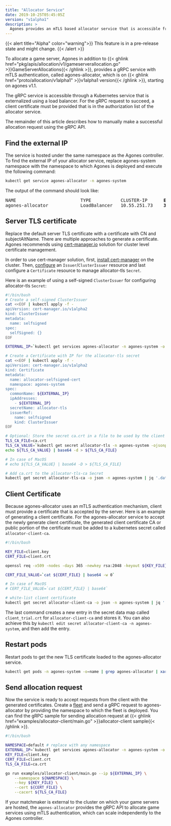 ```yaml
---
title: "Allocator Service"
date: 2019-10-25T05:45:05Z
version: "v1alpha1"
description: >
  Agones provides an mTLS based allocator service that is accessible from outside the cluster using a load balancer. The service is deployed and scales independent to Agones controller.
---
```


{{< alert title="Alpha" color="warning">}}
This feature is in a pre-release state and might change.
{{< /alert >}}

To allocate a game server, Agones in addition to {{< ghlink href="pkg/apis/allocation/v1/gameserverallocation.go" >}}GameServerAllocations{{< /ghlink >}}, provides a gRPC service with mTLS authentication, called agones-allocator, which is on {{< ghlink href="proto/allocation/v1alpha1" >}}v1alpha1 version{{< /ghlink >}}, starting on agones v1.1.

The gRPC service is accessible through a Kubernetes service that is externalized using a load balancer. For the gRPC request to succeed, a client certificate must be provided that is in the authorization list of the allocator service.

The remainder of this article describes how to manually make a successful allocation request using the gRPC API.

## Find the external IP

The service is hosted under the same namespace as the Agones controller. To find the external IP of your allocator service, replace agones-system namespace with the namespace to which Agones is deployed and execute the following command:

```bash
kubectl get service agones-allocator -n agones-system
```

The output of the command should look like:

<pre>
NAME                        TYPE           CLUSTER-IP      <b>EXTERNAL-IP</b>     PORT(S)            AGE
agones-allocator            LoadBalancer   10.55.251.73    <b>34.82.195.204</b>   443:30250/TCP      7d22h
</pre>

## Server TLS certificate

Replace the default server TLS certificate with a certificate with CN and subjectAltName. There are multiple approaches to generate a certificate. Agones recommends using [cert-manager.io](https://cert-manager.io/) solution for cluster level certificate management. 

In order to use cert-manager solution, first, [install cert-manager](https://cert-manager.io/docs/installation/kubernetes/) on the cluster. Then, [configure](https://cert-manager.io/docs/configuration/) an `Issuer`/`ClusterIssuer` resource and last configure a `Certificate` resource to manage allocator-tls `Secret`. 

Here is an example of using a self-signed `ClusterIssuer` for configuring allocator-tls `Secret`:

```bash
#!/bin/bash
# Create a self-signed ClusterIssuer
cat <<EOF | kubectl apply -f - 
apiVersion: cert-manager.io/v1alpha2
kind: ClusterIssuer
metadata:
  name: selfsigned
spec:
  selfSigned: {}
EOF

EXTERNAL_IP=`kubectl get services agones-allocator -n agones-system -o jsonpath='{.status.loadBalancer.ingress[0].ip}'`

# Create a Certificate with IP for the allocator-tls secret
cat <<EOF | kubectl apply -f - 
apiVersion: cert-manager.io/v1alpha2
kind: Certificate
metadata:
  name: allocator-selfsigned-cert
  namespace: agones-system
spec:
  commonName: ${EXTERNAL_IP}
  ipAddresses:
    - ${EXTERNAL_IP}
  secretName: allocator-tls
  issuerRef:
    name: selfsigned
    kind: ClusterIssuer
EOF

# Optional: Store the secret ca.crt in a file to be used by the client for the server authentication
TLS_CA_FILE=ca.crt
TLS_CA_VALUE=`kubectl get secret allocator-tls -n agones-system -ojsonpath='{.data.ca\.crt}'`
echo ${TLS_CA_VALUE} | base64 -d > ${TLS_CA_FILE}

# In case of MacOS
# echo ${TLS_CA_VALUE} | base64 -D > ${TLS_CA_FILE}

# Add ca.crt to the allocator-tls-ca Secret
kubectl get secret allocator-tls-ca -o json -n agones-system | jq '.data["tls-ca.crt"]="'${TLS_CA_VALUE}'"' | kubectl apply -f -
```

## Client Certificate

Because agones-allocator uses an mTLS authentication mechanism, client must provide a certificate that is accepted by the server. Here is an example of generating a client certificate. For the agones-allocator service to accept the newly generate client certificate, the generated client certificate CA or public portion of the certificate must be added to a kubernetes secret called `allocator-client-ca`.

```bash
#!/bin/bash

KEY_FILE=client.key
CERT_FILE=client.crt

openssl req -x509 -nodes -days 365 -newkey rsa:2048 -keyout ${KEY_FILE} -out ${CERT_FILE}

CERT_FILE_VALUE=`cat ${CERT_FILE} | base64 -w 0`

# In case of MacOS
# CERT_FILE_VALUE=`cat ${CERT_FILE} | base64`

# white-list client certificate
kubectl get secret allocator-client-ca -o json -n agones-system | jq '.data["client_trial.crt"]="'${CERT_FILE_VALUE}'"' | kubectl apply -f -
```

The last command creates a new entry in the secret data map called `client_trial.crt` for `allocator-client-ca` and stores it. You can also achieve this by `kubectl edit secret allocator-client-ca -n agones-system`, and then add the entry.

## Restart pods

Restart pods to get the new TLS certificate loaded to the agones-allocator service.

```bash
kubectl get pods -n agones-system -o=name | grep agones-allocator | xargs kubectl delete -n agones-system
```

## Send allocation request

Now the service is ready to accept requests from the client with the generated certificates. Create a [fleet](https://agones.dev/site/docs/getting-started/create-fleet/#1-create-a-fleet) and send a gRPC request to agones-allocator by providing the namespace to which the fleet is deployed. You can find the gRPC sample for sending allocation request at {{< ghlink href="examples/allocator-client/main.go" >}}allocator-client sample{{< /ghlink >}}.

```bash
#!/bin/bash

NAMESPACE=default # replace with any namespace
EXTERNAL_IP=`kubectl get services agones-allocator -n agones-system -o jsonpath='{.status.loadBalancer.ingress[0].ip}'`
KEY_FILE=client.key
CERT_FILE=client.crt
TLS_CA_FILE=ca.crt

go run examples/allocator-client/main.go --ip ${EXTERNAL_IP} \
    --namespace ${NAMESPACE} \
    --key ${KEY_FILE} \
    --cert ${CERT_FILE} \
    --cacert ${TLS_CA_FILE}
```

If your matchmaker is external to the cluster on which your game servers are hosted, the `agones-allocator` provides the gRPC API to allocate game services using mTLS authentication, which can scale independently to the Agones controller.
